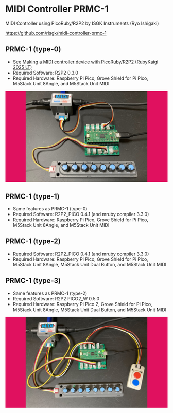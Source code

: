 MIDI Controller PRMC-1
======================

MIDI Controller using PicoRuby/R2P2 by ISGK Instruments (Ryo Ishigaki)

https://github.com/risgk/midi-controller-prmc-1

PRMC-1 (type-0)
---------------

- See [Making a MIDI controller device with PicoRuby/R2P2 (RubyKaigi 2025 LT)](https://speakerdeck.com/risgk/r2p2-rubykaigi-2025-lt)
- Required Software: R2P2 0.3.0
- Required Hardware: Raspberry Pi Pico, Grove Shield for Pi Pico, M5Stack Unit 8Angle, and M5Stack Unit MIDI

![PRMC-1 (type-0)](./midi-controller-prmc-1-type-0.jpg)

PRMC-1 (type-1)
---------------

- Same features as PRMC-1 (type-0)
- Required Software: R2P2_PICO 0.4.1 (and mruby compiler 3.3.0)
- Required Hardware: Raspberry Pi Pico, Grove Shield for Pi Pico, M5Stack Unit 8Angle, and M5Stack Unit MIDI

PRMC-1 (type-2)
---------------

- Required Software: R2P2_PICO 0.4.1 (and mruby compiler 3.3.0)
- Required Hardware: Raspberry Pi Pico, Grove Shield for Pi Pico, M5Stack Unit 8Angle, M5Stack Unit Dual Button, and M5Stack Unit MIDI

PRMC-1 (type-3)
---------------

- Same features as PRMC-1 (type-2)
- Required Software: R2P2 PICO2_W 0.5.0
- Required Hardware: Raspberry Pi Pico 2, Grove Shield for Pi Pico, M5Stack Unit 8Angle, M5Stack Unit Dual Button, and M5Stack Unit MIDI

![PRMC-1 (type-0)](./midi-controller-prmc-1-type-3.jpg)
